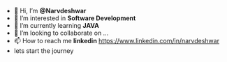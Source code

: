 - 👋 Hi, I’m **@Narvdeshwar**
- 👀 I’m interested in **Software Development**
- 🌱 I’m currently learning **JAVA**
- 💞️ I’m looking to collaborate on ...
- 📫 How to reach me **linkedin** https://www.linkedin.com/in/narvdeshwar
- lets start the journey

<!---
Narvdeshwar/Narvdeshwar is a ✨ special ✨ repository because its `README.md` (this file) appears on your GitHub profile.
You can click the Preview link to take a look at your changes.
--->
